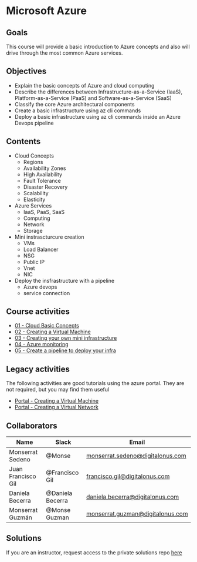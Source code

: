 # Microsoft Azure

## Goals
This course will provide a basic introduction to Azure concepts and also will drive through the most common Azure services.

## Objectives
- Explain the basic concepts of Azure and cloud computing
- Describe the differences between Infrastructure-as-a-Service (IaaS), Platform-as-a-Service (PaaS) and Software-as-a-Service (SaaS)
- Classify the core Azure architectural components
- Create a basic infrastructure using az cli commands
- Deploy a basic infrastructure using az cli commands inside an Azure Devops pipeline


## Contents
- Cloud Concepts
    - Regions 
    - Availability Zones 
    - High Availability 
    - Fault Tolerance 
    - Disaster Recovery 
    - Scalability 
    - Elasticity 
- Azure Services 
    - IaaS, PaaS, SaaS 
    - Computing 
    - Network 
    - Storage 
- Mini instrascturcure creation
    - VMs
    - Load Balancer
    - NSG
    - Public IP
    - Vnet
    - NIC
- Deploy the insfrastructure with a pipeline
    - Azure devops
    - service connection

## Course activities
- [01 - Cloud Basic Concepts](./01-cloud-basic-concepts.md)
- [02 - Creating a Virtual Machine](./02-vm-with-cli.md)
- [03 - Creating your own mini infrastructure](./03-vm-lb-cli.md)
- [04 - Azure monitoring](./04-azure-monitoring.md)
- [05 - Create a pipeline to deploy your infra](./05-pipeline.md)

## Legacy activities
The following activities are good tutorials using the azure portal. They are not required, but you may find them useful
- [Portal - Creating a Virtual Machine](./legacy-creating-vm.md)
- [Portal - Creating a Virtual Network](./legacy-network-creation.md)


## Collaborators
Name     |   Slack  | Email |
---------|----------|----------|
Monserrat Sedeno    | @Monse | monserrat.sedeno@digitalonus.com |
Juan Francisco Gil | @Francisco Gil | francisco.gil@digitalonus.com |
Daniela Becerra| @Daniela Becerra| daniela.becerra@digitalonus.com|
Monserrat Guzmán | @Monse Guzman | monserrat.guzman@digitalonus.com |


## Solutions
If you are an instructor, request access to the private solutions repo [here](https://gitlab.com/danib1/douniversity-solutions)
